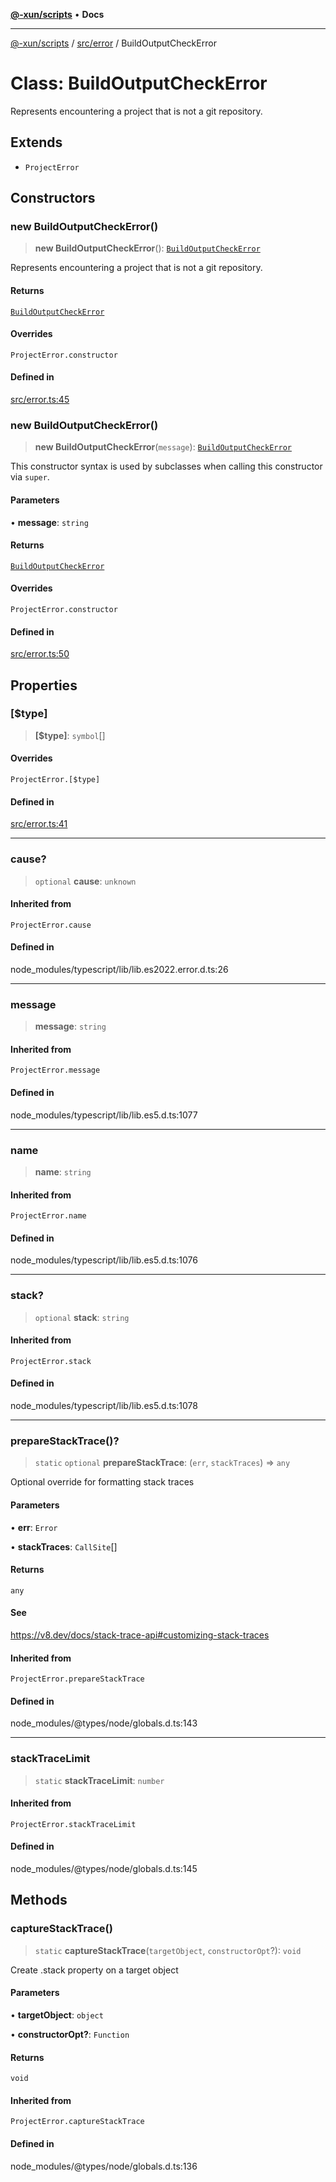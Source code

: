 [**@-xun/scripts**](../../../README.md) • **Docs**

***

[@-xun/scripts](../../../README.md) / [src/error](../README.md) / BuildOutputCheckError

# Class: BuildOutputCheckError

Represents encountering a project that is not a git repository.

## Extends

- `ProjectError`

## Constructors

### new BuildOutputCheckError()

> **new BuildOutputCheckError**(): [`BuildOutputCheckError`](BuildOutputCheckError.md)

Represents encountering a project that is not a git repository.

#### Returns

[`BuildOutputCheckError`](BuildOutputCheckError.md)

#### Overrides

`ProjectError.constructor`

#### Defined in

[src/error.ts:45](https://github.com/Xunnamius/xscripts/blob/f84693679e326b03b40dc7577e79e1f4160b286e/src/error.ts#L45)

### new BuildOutputCheckError()

> **new BuildOutputCheckError**(`message`): [`BuildOutputCheckError`](BuildOutputCheckError.md)

This constructor syntax is used by subclasses when calling this constructor
via `super`.

#### Parameters

• **message**: `string`

#### Returns

[`BuildOutputCheckError`](BuildOutputCheckError.md)

#### Overrides

`ProjectError.constructor`

#### Defined in

[src/error.ts:50](https://github.com/Xunnamius/xscripts/blob/f84693679e326b03b40dc7577e79e1f4160b286e/src/error.ts#L50)

## Properties

### \[$type\]

> **\[$type\]**: `symbol`[]

#### Overrides

`ProjectError.[$type]`

#### Defined in

[src/error.ts:41](https://github.com/Xunnamius/xscripts/blob/f84693679e326b03b40dc7577e79e1f4160b286e/src/error.ts#L41)

***

### cause?

> `optional` **cause**: `unknown`

#### Inherited from

`ProjectError.cause`

#### Defined in

node\_modules/typescript/lib/lib.es2022.error.d.ts:26

***

### message

> **message**: `string`

#### Inherited from

`ProjectError.message`

#### Defined in

node\_modules/typescript/lib/lib.es5.d.ts:1077

***

### name

> **name**: `string`

#### Inherited from

`ProjectError.name`

#### Defined in

node\_modules/typescript/lib/lib.es5.d.ts:1076

***

### stack?

> `optional` **stack**: `string`

#### Inherited from

`ProjectError.stack`

#### Defined in

node\_modules/typescript/lib/lib.es5.d.ts:1078

***

### prepareStackTrace()?

> `static` `optional` **prepareStackTrace**: (`err`, `stackTraces`) => `any`

Optional override for formatting stack traces

#### Parameters

• **err**: `Error`

• **stackTraces**: `CallSite`[]

#### Returns

`any`

#### See

https://v8.dev/docs/stack-trace-api#customizing-stack-traces

#### Inherited from

`ProjectError.prepareStackTrace`

#### Defined in

node\_modules/@types/node/globals.d.ts:143

***

### stackTraceLimit

> `static` **stackTraceLimit**: `number`

#### Inherited from

`ProjectError.stackTraceLimit`

#### Defined in

node\_modules/@types/node/globals.d.ts:145

## Methods

### captureStackTrace()

> `static` **captureStackTrace**(`targetObject`, `constructorOpt`?): `void`

Create .stack property on a target object

#### Parameters

• **targetObject**: `object`

• **constructorOpt?**: `Function`

#### Returns

`void`

#### Inherited from

`ProjectError.captureStackTrace`

#### Defined in

node\_modules/@types/node/globals.d.ts:136
